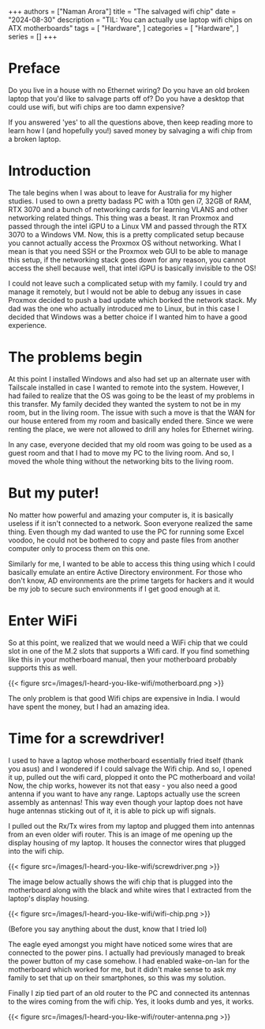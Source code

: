 +++
authors = ["Naman Arora"]
title = "The salvaged wifi chip"
date = "2024-08-30"
description = "TIL: You can actually use laptop wifi chips on ATX motherboards"
tags = [
    "Hardware",
]
categories = [
    "Hardware",
]
series = []
+++


# Preface

Do you live in a house with no Ethernet wiring? Do you have an old broken laptop that you'd like to salvage parts off of? Do you have a desktop that could use wifi, but wifi chips are too damn expensive?

If you answered 'yes' to all the questions above, then keep reading more to learn how I (and hopefully you!) saved money by salvaging a wifi chip from a broken laptop.

# Introduction

The tale begins when I was about to leave for Australia for my higher studies. I used to own a pretty badass PC with a 10th gen i7, 32GB of RAM, RTX 3070 and a bunch of networking cards for learning VLANS and other networking related things. This thing was a beast. It ran Proxmox and passed through the intel iGPU to a Linux VM and passed through the RTX 3070 to a Windows VM. Now, this is a pretty complicated setup because you cannot actually access the Proxmox OS without networking. What I mean is that you need SSH or the Proxmox web GUI to be able to manage this setup, if the networking stack goes down for any reason, you cannot access the shell because well, that intel iGPU is basically invisible to the OS!

I could not leave such a complicated setup with my family. I could try and manage it remotely, but I would not be able to debug any issues in case Proxmox decided to push a bad update which borked the network stack. My dad was the one who actually introduced me to Linux, but in this case I decided that Windows was a better choice if I wanted him to have a good experience.

# The problems begin

At this point I installed Windows and also had set up an alternate user with Tailscale installed in case I wanted to remote into the system. However, I had failed to realize that the OS was going to be the least of my problems in this transfer. My family decided they wanted the system to not be in my room, but in the living room. The issue with such a move is that the WAN for our house entered from my room and basically ended there. Since we were renting the place, we were not allowed to drill any holes for Ethernet wiring.

In any case, everyone decided that my old room was going to be used as a guest room and that I had to move my PC to the living room. And so, I moved the whole thing without the networking bits to the living room.

# But my puter!

No matter how powerful and amazing your computer is, it is basically useless if it isn't connected to a network. Soon everyone realized the same thing. Even though my dad wanted to use the PC for running some Excel voodoo, he could not be bothered to copy and paste files from another computer only to process them on this one.

Similarly for me, I wanted to be able to access this thing using which I could basically emulate an entire Active Directory environment. For those who don't know, AD environments are the prime targets for hackers and it would be my job to secure such environments if I get good enough at it.

# Enter WiFi

So at this point, we realized that we would need a WiFi chip that we could slot in one of the M.2 slots that supports a Wifi card. If you find something like this in your motherboard manual, then your motherboard probably supports this as well.

{{< figure src=/images/I-heard-you-like-wifi/motherboard.png >}}

The only problem is that good Wifi chips are expensive in India. I would have spent the money, but I had an amazing idea.

# Time for a screwdriver!

I used to have a laptop whose motherboard essentially fried itself (thank you asus) and I wondered if I could salvage the Wifi chip. And so, I opened it up, pulled out the wifi card, plopped it onto the PC motherboard and voila! Now, the chip works, however its not that easy - you also need a good antenna if you want to have any range. Laptops actually use the screen assembly as antennas! This way even though your laptop does not have huge antennas sticking out of it, it is able to pick up wifi signals.

I pulled out the Rx/Tx wires from my laptop and plugged them into antennas from an even older wifi router. This is an image of me opening up the display housing of my laptop. It houses the connector wires that plugged into the wifi chip.

{{< figure src=/images/I-heard-you-like-wifi/screwdriver.png >}}


The image below actually shows the wifi chip that is plugged into the motherboard along with the black and white wires that I extracted from the laptop's display housing.

{{< figure src=/images/I-heard-you-like-wifi/wifi-chip.png >}}

(Before you say anything about the dust, know that I tried lol)

The eagle eyed amongst you might have noticed some wires that are connected to the power pins. I actually had previously managed to break the power button of my case somehow. I had enabled wake-on-lan for the motherboard which worked for me, but it didn't make sense to ask my family to set that up on their smartphones, so this was my solution.

Finally I zip tied part of an old router to the PC and connected its antennas to the wires coming from the wifi chip. Yes, it looks dumb and yes, it works.

{{< figure src=/images/I-heard-you-like-wifi/router-antenna.png >}}